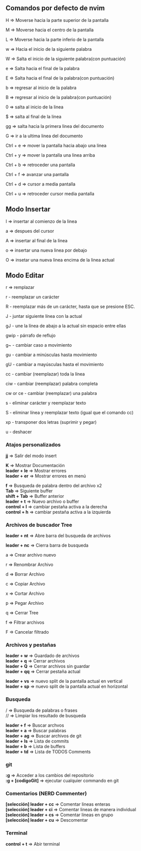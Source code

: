 ## Comandos por defecto de nvim

H => Moverse hacia la parte superior de la pantalla

M => Moverse hacia el centro de la pantalla

L => Moverse hacia la parte inferio de la pantalla

w => Hacia el inicio de la siguiente palabra

W => Salta el inicio de la siguiente palabra(con puntuación)

e => Salta hacia el final de la palabra

E => Salta hacia el final de la palabra(con puntuación)

b => regresar al inicio de la palabra

B => regresar al inicio de la palabra(con puntuación)

0 => salta al inicio de la linea 

$ => salta al final de la linea

gg => salta hacia la primera linea del documento

G => ir a la ultima linea del documento

Ctrl + e => mover la pantalla hacia abajo una linea

Ctrl + y => mover la pantalla una linea arriba

Ctrl + b => retroceder una pantalla

Ctrl + f => avanzar una pantalla

Ctrl + d => cursor a media pantalla

Ctrl + u => retroceder cursor media pantalla


## Modo Insertar

I => insertar al comienzo de la linea

a => despues del cursor 

A => insertar al final de la linea

o => insertar una nueva linea por debajo

O => insetar una nueva linea encima de la linea actual

## Modo Editar

r => remplazar

r - reemplazar un carácter

R - reemplazar más de un carácter, hasta que se presione ESC.

J - juntar siguiente línea con la actual

gJ - une la línea de abajo a la actual sin espacio entre ellas

gwip - párrafo de reflujo

g~ - cambiar caso a movimiento

gu - cambiar a minúsculas hasta movimiento

gU - cambiar a mayúsculas hasta el movimiento

cc - cambiar (reemplazar) toda la línea

ciw - cambiar (reemplazar) palabra completa

cw or ce - cambiar (reemplazar) una palabra

s - eliminar carácter y reemplazar texto

S - eliminar línea y reemplazar texto (igual que el comando cc)

xp - transponer dos letras (suprimir y pegar)

u - deshacer


### Atajos personalizados

**jj** => Salir del modo insert

**K** => Mostrar Documentación
**<br>leader + le** => Mostrar errores 
**<br>leader + er** => Mostrar errores en menú

**f** => Busqueda de palabra dentro del archivo x2
**<br>Tab** => Siguiente buffer
**<br>shift + Tab** => Buffer anterior
**<br>leader + t** => Nuevo archivo o buffer
**<br>control + l** => cambiar pestaña activa a la derecha
**<br>control + h** => cambiar pestaña activa a la izquierda

### Archivos de buscador Tree

**leader + nt** => Abre barra del busqueda de archivos

**leader + nc** => Cierra barra de busqueda

a => Crear archivo nuevo

r => Renombrar Archivo

d => Borrar Archivo

c => Copiar Archivo

x => Cortar Archivo

p => Pegar Archivo

q => Cerrar Tree

f => Filtrar archivos

F => Cancelar filtrado

### Archivos y pestañas

**leader + w** => Guardado de archivos
<br>**leader + q** => Cerrar archivos
<br>**leader + Q** => Cerrar archivos sin guardar
<br>**leader + qq** => Cerrar pestaña actual

**leader + vs** => nuevo split de la pantalla actual en vertical
<br>**leader + sp** => nuevo split de la pantalla actual en horizontal

### Busqueda

/ => Busqueda de palabras o frases
<br>// => Limpiar los resultado de busqueda

**leader + f** => Buscar archvos
**<br>leader + a** => Buscar palabras
**<br>leader + ag** => Buscar archivos de git
**<br>leader + ls** => Lista de commits
**<br>leader + b** => Lista de buffers
**<br>leader + td** => Lista de TODOS Comments

### git

**:g** => Acceder a los cambios del repositorio
**<br>:g + [codigoGit]** => ejecutar cualquier commando en git

### Comentarios (NERD Commenter)

**[selección] leader + cc** => Comentar lineas enteras
**<br>[selección] leader + ci** => Comentar lineas de manera individual
**<br>[selección] leader + cs** => Comentar lineas en grupo
**<br>[selección] leader + cu** => Descomentar

### Terminal

**control + t** => Abir terminal
